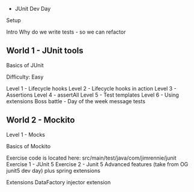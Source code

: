 * JUnit Dev Day

Setup

Intro
Why do we write tests - so we can refactor

## World 1 - JUnit tools

Basics of JUnit

Difficulty: Easy

Level 1 - Lifecycle hooks
Level 2 - Lifecycle hooks in action
Level 3 - Assertions
Level 4 - assertAll
Level 5 - Test templates
Level 6 - Using extensions
Boss battle - Day of the week message tests

## World 2 - Mockito

Level 1 - Mocks

Basics of Mockito

Exercise code is located here: src/main/test/java/com/jimrennie/junit
Exercise 1 - JUnit 5
Exercise 2 - Junit 5 Advanced features (take from OG junit5 dev day) plus spring extensions

Extensions
DataFactory injector extension
